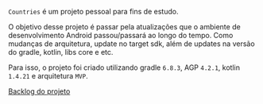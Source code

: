 `Countries` é um projeto pessoal para fins de estudo.

O objetivo desse projeto é passar pela atualizações que o ambiente de desenvolvimento Android passou/passará ao longo do tempo. Como mudanças de arquitetura, update no target sdk, além de updates na versão do gradle, kotlin, libs core e etc.

Para isso, o projeto foi criado utilizando gradle `6.8.3`, AGP `4.2.1`, kotlin `1.4.21` e arquitetura `MVP`. 

[Backlog do projeto](https://github.com/users/RphRodrigues/projects/1)
